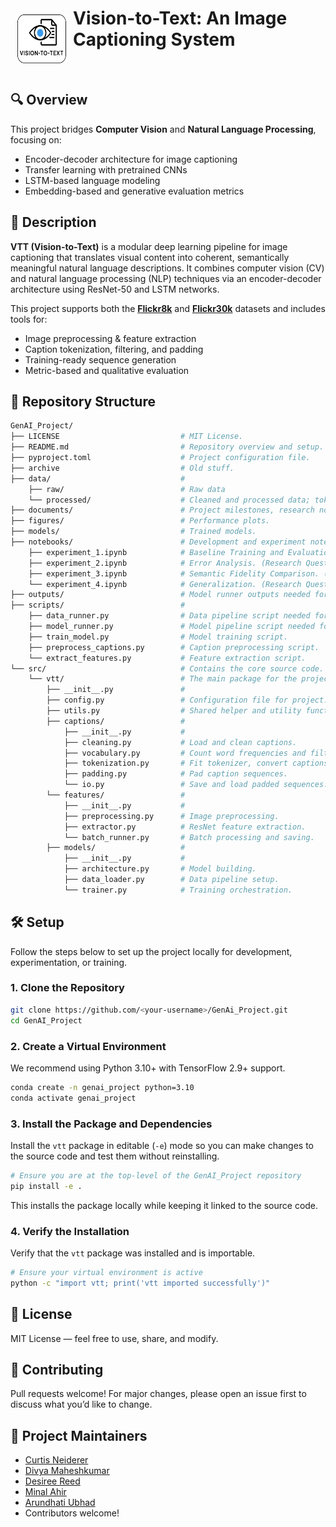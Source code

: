 <h1>
    <img src="./vtt_logo.png" alt="GHLightLogo" align="left" alt="Sample Image" class="image-left" width="80" height="80" style="padding: 10px;"/>
    Vision-to-Text: An Image Captioning System
</h1>
<br>

## 🔍 Overview

This project bridges **Computer Vision** and **Natural Language Processing**, focusing on:

- Encoder-decoder architecture for image captioning
- Transfer learning with pretrained CNNs
- LSTM-based language modeling
- Embedding-based and generative evaluation metrics

## 📌 Description

**VTT (Vision-to-Text)** is a modular deep learning pipeline for image captioning that translates visual content into coherent, semantically meaningful natural language descriptions. It combines computer vision (CV) and natural language processing (NLP) techniques via an encoder-decoder architecture using ResNet-50 and LSTM networks.

This project supports both the **[Flickr8k](https://www.kaggle.com/datasets/adityajn105/flickr8k)** and **[Flickr30k](https://www.kaggle.com/datasets/awsaf49/flickr30k-dataset)** datasets and includes tools for:
- Image preprocessing & feature extraction
- Caption tokenization, filtering, and padding
- Training-ready sequence generation
- Metric-based and qualitative evaluation


## 📁 Repository Structure

```bash
GenAI_Project/
├── LICENSE                           # MIT License.
├── README.md                         # Repository overview and setup.
├── pyproject.toml                    # Project configuration file.
├── archive                           # Old stuff.
├── data/                             # 
    ├── raw/                          # Raw data
    └── processed/                    # Cleaned and processed data; tokenizers.
├── documents/                        # Project milestones, research notes, etc.
├── figures/                          # Performance plots.
├── models/                           # Trained models.
├── notebooks/                        # Development and experiment notebooks.
    ├── experiment_1.ipynb            # Baseline Training and Evaluation. (Research Question 1) 
    ├── experiment_2.ipynb            # Error Analysis. (Research Questions 2 and 4)
    ├── experiment_3.ipynb            # Semantic Fidelity Comparison. (Research Question 3)
    └── experiment_4.ipynb            # Generalization. (Research Question 1)
├── outputs/                          # Model runner outputs needed for Milestone 3.
├── scripts/                          # 
    ├── data_runner.py                # Data pipeline script needed for Milestone 2.
    ├── model_runner.py               # Model pipeline script needed for Milestone 3.
    ├── train_model.py                # Model training script.
    ├── preprocess_captions.py        # Caption preprocessing script.
    └── extract_features.py           # Feature extraction script.
└── src/                              # Contains the core source code.
    └── vtt/                          # The main package for the project.
        ├── __init__.py               #
        ├── config.py                 # Configuration file for project.
        ├── utils.py                  # Shared helper and utility functions.
        ├── captions/                 #
            ├── __init__.py           #
            ├── cleaning.py           # Load and clean captions.
            ├── vocabulary.py         # Count word frequencies and filter captions.
            ├── tokenization.py       # Fit tokenizer, convert captions to sequences, etc.
            ├── padding.py            # Pad caption sequences.
            └── io.py                 # Save and load padded sequences.
        └── features/                 #
            ├── __init__.py           #
            ├── preprocessing.py      # Image preprocessing.
            ├── extractor.py          # ResNet feature extraction.
            └── batch_runner.py       # Batch processing and saving.
        ├── models/                   #
            ├── __init__.py           #
            ├── architecture.py       # Model building.
            ├── data_loader.py        # Data pipeline setup.
            └── trainer.py            # Training orchestration.

```

## 🛠 Setup

Follow the steps below to set up the project locally for development, experimentation, or training.

### 1. Clone the Repository

```bash
git clone https://github.com/<your-username>/GenAi_Project.git
cd GenAI_Project
```

### 2. Create a Virtual Environment 

We recommend using Python 3.10+ with TensorFlow 2.9+ support.

```bash
conda create -n genai_project python=3.10
conda activate genai_project
```

### 3. Install the Package and Dependencies

Install the `vtt` package in editable (`-e`) mode so you can make changes to the source code and test them without reinstalling.

```bash
# Ensure you are at the top-level of the GenAI_Project repository
pip install -e .
```

This installs the package locally while keeping it linked to the source code.

### 4. Verify the Installation

Verify that the `vtt` package was installed and is importable.

```bash
# Ensure your virtual environment is active
python -c "import vtt; print('vtt imported successfully')"
```

## 📄 License
MIT License — feel free to use, share, and modify.

## 🤝 Contributing
Pull requests welcome! For major changes, please open an issue first to discuss what you’d like to change.

## 🧠 Project Maintainers
- [Curtis Neiderer](mailto:neiderer.c@northeastern.edu)
- [Divya Maheshkumar](maheshkumar.d@northeastern.edu)
- [Desiree Reed](reed.des@northeastern.edu)
- [Minal Ahir](ahir.m@northeastern.edu")
- [Arundhati Ubhad]("ubhad.a@northeastern.edu")
- Contributors welcome!
